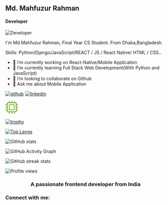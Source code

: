 ## Md. Mahfuzur Rahman
#### Developer
![Developer](https://media-exp1.licdn.com/dms/image/C5616AQHLK93H7UP5gw/profile-displaybackgroundimage-shrink_200_800/0/1653912987120?e=1664409600&v=beta&t=6emzMlqr2zi6GiOgbdnf-8pjpWuClkqk204PfocNPPg)

I'm Md.Mahfuzur Rahman, Final Year CS Student. From Dhaka,Bangladesh.

Skills: Python/Django/JavaScript/REACT / JS / React Native/ HTML / CSS..

- 🔭 I’m currently working on React-Native/Mobile Application 
- 🌱 I’m currently learning Full Stack Web Development(With Python and JavaScript) 
- 👯 I’m looking to collaborate on Github  
- 💬 Ask me about Mobile Application 


[<img src='https://cdn.jsdelivr.net/npm/simple-icons@3.0.1/icons/github.svg' alt='github' height='40'>](https://github.com/mdmahfuzur182ebd)  [<img src='https://cdn.jsdelivr.net/npm/simple-icons@3.0.1/icons/linkedin.svg' alt='linkedin' height='40'>](https://www.linkedin.com/in/mahfuzur-rahman-1a8024191/)  

<a href='https://docs.github.com/en/developers'><img src='https://raw.githubusercontent.com/acervenky/animated-github-badges/master/assets/devbadge.gif' width='40' height='40'></a> 

[![trophy](https://github-profile-trophy.vercel.app/?username=mdmahfuzur182ebd)](https://github.com/ryo-ma/github-profile-trophy)

[![Top Langs](https://github-readme-stats.vercel.app/api/top-langs/?username=mdmahfuzur182ebd)](https://github.com/anuraghazra/github-readme-stats)

![GitHub stats](https://github-readme-stats.vercel.app/api?username=mdmahfuzur182ebd&show_icons=true&count_private=true)  

![GitHub Activity Graph](https://activity-graph.herokuapp.com/graph?username=mdmahfuzur182ebd)  

![GitHub streak stats](https://github-readme-streak-stats.herokuapp.com/?user=mdmahfuzur182ebd)  

![Profile views](https://gpvc.arturio.dev/mdmahfuzur182ebd)  

<h3 align="center">A passionate frontend developer from India</h3>

<h3 align="left">Connect with me:</h3>
<p align="left">
</p>


